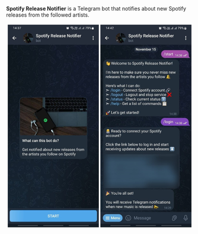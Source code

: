 **Spotify Release Notifier** is a Telegram bot that notifies about new Spotify releases from the followed artists.

![Screenshots](misc/images/screenshots.jpg)